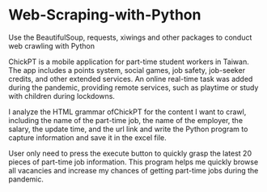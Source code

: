 # Web-Scraping-with-Python
Use the BeautifulSoup, requests, xiwings and other packages to conduct web crawling with Python

ChickPT is a mobile application for part-time student workers in Taiwan. 
The app includes a points system, social games, job safety, job-seeker credits, and other extended services. 
An online real-time task was added during the pandemic, providing remote services, such as playtime or study with children during lockdowns. 

I analyze the HTML grammar ofChickPT for the content I want to crawl, including the name of the part-time job, the name of the employer, the salary, the update time, and the url link and write the Python program to capture information and save it in the excel file.

User only need to press the execute button to quickly grasp the latest 20 pieces of part-time job information.
This program helps me quickly browse all vacancies and increase my chances of getting part-time jobs during the pandemic.
